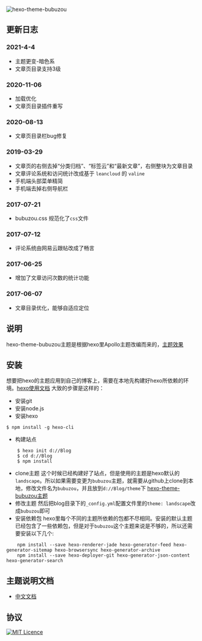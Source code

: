 ![hexo-theme-bubuzou](https://bubuzou.oss-cn-shenzhen.aliyuncs.com/blog/202010/theme-bubuzou.png)

## 更新日志

### 2021-4-4

- 主题更变-暗色系
- 文章页目录支持3级
### 2020-11-06

- 加载优化
- 文章页目录插件重写

### 2020-08-13

- 文章页目录栏bug修复

### 2019-03-29

- 文章页的右侧去掉“分类归档”、“标签云”和“最新文章”，右侧整块为文章目录
- 文章评论系统和访问统计改成基于 `leancloud` 的 `valine` 
- 手机端头部菜单精简
- 手机端去掉右侧导航栏

### 2017-07-21

- bubuzou.css 规范化了`css`文件

### 2017-07-12

- 评论系统由网易云跟帖改成了畅言

### 2017-06-25

- 增加了文章访问次数的统计功能

### 2017-06-07

- 文章目录优化，能够自适应定位

## 说明

hexo-theme-bubuzou主题是根据hexo里Apollo主题改编而来的，[主题效果](http://bubuzou.com/)

## 安装

想要把hexo的主题应用到自己的博客上，需要在本地先构建好hexo所依赖的环境。[hexo使用文档](https://hexo.io/zh-cn/docs/index.html)
大致的步骤是这样的：

- 安装git
- 安装node.js
- 安装hexo

```
$ npm install -g hexo-cli
```

- 构建站点

```
    $ hexo init d://Blog
    $ cd d://Blog
    $ npm install
```

- clone主题
这个时候已经构建好了站点，但是使用的主题是hexo默认的`landscape`。所以如果需要变更为`bubuzou`主题，就需要从github上clone到本地，修改文件名为`bubuzou`，并且放到`d://Blog/theme`下
[hexo-theme-bubuzou主题](https://github.com/Bulandent/hexo-theme-bubuzou)
- 修改主题
然后把blog目录下的`_config.yml`配置文件里的`theme: landscape`改成`bubuzou`即可
- 安装依赖包
hexo里每个不同的主题所依赖的包都不尽相同。安装的默认主题已经包含了一些依赖包，但是对于`bubuzou`这个主题来说是不够的，所以还需要安装以下几个:

```
    npm install --save hexo-renderer-jade hexo-generator-feed hexo-generator-sitemap hexo-browsersync hexo-generator-archive
    npm install --save hexo-deployer-git hexo-generator-json-content hexo-generator-search
```

## 主题说明文档

- [中文文档](https://github.com/bulandent/hexo-theme-bubuzou/blob/master/doc/doc-zh.md)

## 协议

[![MIT Licence](https://badges.frapsoft.com/os/mit/mit.svg?v=103)](https://opensource.org/licenses/mit-license.php)
